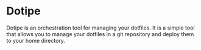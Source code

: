 # Dotipe

Dotipe is an orchestration tool for managing your dotfiles. It is a simple tool that allows you to manage your dotfiles 
in a git repository and deploy them to your home directory.
